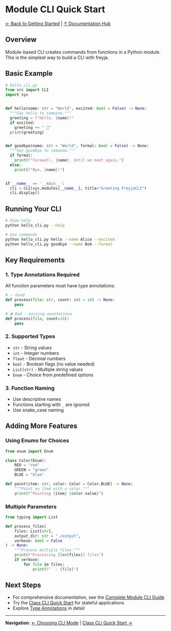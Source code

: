 # Module CLI Quick Start

[← Back to Getting Started](index.md) | [↑ Documentation Hub](../help.md)

## Overview

Module-based CLI creates commands from functions in a Python module. This is the simplest way to build a CLI with freyja.

## Basic Example

```python
# hello_cli.py
from src import CLI
import sys


def hello(name: str = "World", excited: bool = False) -> None:
  """Say hello to someone."""
  greeting = f"Hello, {name}!"
  if excited:
    greeting += " 🎉"
  print(greeting)


def goodbye(name: str = "World", formal: bool = False) -> None:
  """Say goodbye to someone."""
  if formal:
    print(f"Farewell, {name}. Until we meet again.")
  else:
    print(f"Bye, {name}!")


if __name__ == '__main__':
  cli = CLI(sys.modules[__name__], title="Greeting FreyjaCLI")
  cli.display()
```

## Running Your CLI

```bash
# Show help
python hello_cli.py --help

# Use commands
python hello_cli.py hello --name Alice --excited
python hello_cli.py goodbye --name Bob --formal
```

## Key Requirements

### 1. Type Annotations Required
All function parameters must have type annotations:
```python
# ✅ Good
def process(file: str, count: int = 10) -> None:
    pass

# ❌ Bad - missing annotations
def process(file, count=10):
    pass
```

### 2. Supported Types
- `str` - String values
- `int` - Integer numbers
- `float` - Decimal numbers
- `bool` - Boolean flags (no value needed)
- `List[str]` - Multiple string values
- `Enum` - Choice from predefined options

### 3. Function Naming
- Use descriptive names
- Functions starting with `_` are ignored
- Use snake_case naming

## Adding More Features

### Using Enums for Choices
```python
from enum import Enum

class Color(Enum):
    RED = "red"
    GREEN = "green"
    BLUE = "blue"

def paint(item: str, color: Color = Color.BLUE) -> None:
    """Paint an item with a color."""
    print(f"Painting {item} {color.value}")
```

### Multiple Parameters
```python
from typing import List

def process_files(
    files: List[str],
    output_dir: str = "./output",
    verbose: bool = False
) -> None:
    """Process multiple files."""
    print(f"Processing {len(files)} files")
    if verbose:
        for file in files:
            print(f"  - {file}")
```

## Next Steps

- For comprehensive documentation, see the [Complete Module CLI Guide](../user-guide/module-cli.md)
- Try the [Class CLI Quick Start](class-cli.md) for stateful applications
- Explore [Type Annotations](../features/type-annotations.md) in detail

---

**Navigation**: [← Choosing CLI Mode](choosing-cli-mode.md) | [Class CLI Quick Start →](class-cli.md)